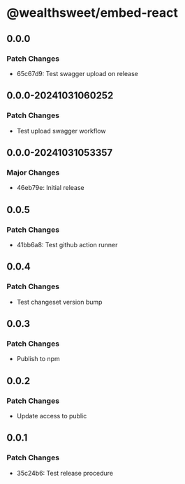 # @wealthsweet/embed-react

## 0.0.0

### Patch Changes

- 65c67d9: Test swagger upload on release

## 0.0.0-20241031060252

### Patch Changes

- Test upload swagger workflow

## 0.0.0-20241031053357

### Major Changes

- 46eb79e: Initial release

## 0.0.5

### Patch Changes

- 41bb6a8: Test github action runner

## 0.0.4

### Patch Changes

- Test changeset version bump

## 0.0.3

### Patch Changes

- Publish to npm

## 0.0.2

### Patch Changes

- Update access to public

## 0.0.1

### Patch Changes

- 35c24b6: Test release procedure
